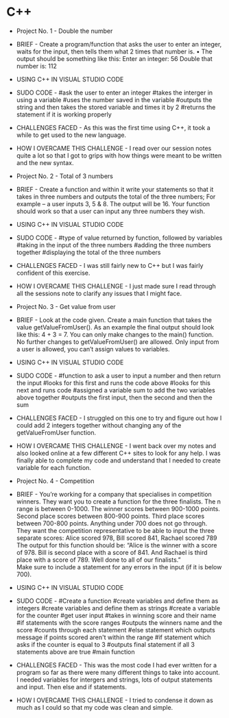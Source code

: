 # C++
- Project No. 1 - Double the number
- BRIEF - Create a program/function that asks the user to enter an integer, waits for the input, then tells them what 2 times that number is.
• The output should be something like this: Enter an integer: 56
Double that number is: 112
- USING C++ IN VISUAL STUDIO CODE
- SUDO CODE - #ask the user to enter an integer
              #takes the interger in using a variable
              #uses the number saved in the variable
              #outputs the string and then takes the stored variable and times it by 2
              #returns the statement if it is working properly
- CHALLENGES FACED - As this was the first time using C++, it took a while to get used to the new language.
- HOW I OVERCAME THIS CHALLENGE - I read over our session notes quite a lot so that I got to grips with how things were meant to be written and the new syntax.

- Project No. 2 - Total of 3 numbers
- BRIEF - Create a function and within it write your statements so that it takes in three numbers and outputs the total of the three numbers; For example – a user inputs 3, 5 & 8. The output will be 16.
Your function should work so that a user can input any three numbers they wish.
- USING C++ IN VISUAL STUDIO CODE
- SUDO CODE - #type of value returned by function, followed by variables 
              #taking in the input of the three numbers
              #adding the three numbers together
              #displaying the total of the three numbers
- CHALLENGES FACED - I was still fairly new to C++ but I was fairly confident of this exercise.
- HOW I OVERCAME THIS CHALLENGE - I just made sure I read through all the sessions note to clarify any issues that I might face.

- Project No. 3 - Get value from user
- BRIEF - Look at the code given. Create a main function that takes the value getValueFromUser(). As an example the final output should look like this: 4 + 3 = 7. You can only make changes to the main() function. No further changes to getValueFromUser() are allowed. Only input from a user is allowed, you can’t assign values to variables.
- USING C++ IN VISUAL STUDIO CODE
- SUDO CODE - #function to ask a user to input a number and then return the input
              #looks for this first and runs the code above
              #looks for this next and runs code 
              #assigned a variable sum to add the two variables above together
              #outputs the first input, then the second and then the sum
- CHALLENGES FACED - I struggled on this one to try and figure out how I could add 2 integers together without changing any of the getValueFromUser function.
- HOW I OVERCAME THIS CHALLENGE - I went back over my notes and also looked online at a few different C++ sites to look for any help. I was finally able to complete my code and understand that I needed to create variable for each function.


- Project No. 4 - Competition
- BRIEF - You’re working for a company that specialises in competition winners. They want you to create a function for the three finalists. The n range is between 0-1000. The winner scores between 900-1000 points. Second place scores between 800-900 points. Third place scores between 700-800 points. Anything under 700 does not go through. They want the competition representative to be able to input the three separate scores: Alice scored 978, Bill scored 841, Rachael scored 789
The output for this function should be:
“Alice is the winner with a score of 978.
Bill is second place with a score of 841.
And Rachael is third place with a score of 789. Well done to all of our finalists.”  
Make sure to include a statement for any errors in the input (if it is below 700).
 - USING C++ IN VISUAL STUDIO CODE
- SUDO CODE - #Create a function
              #create variables and define them as integers
              #create variables and define them as strings
              #create a variable for the counter
              #get user input
              #takes in winning score and their name
              #if statements with the score ranges
              #outputs the winners name and the score
              #counts through each statement
              #else statement which outputs message if points scored aren't within the range 
              #if statement which asks if the counter is equal to 3
              #outputs final statement if all 3 statements above are true
              #main function
- CHALLENGES FACED - This was the most code I had ever written for a program so far as there were many different things to take into account. I needed variables for intergers and strings, lots of output statements and input. Then else and if statements.
- HOW I OVERCAME THIS CHALLENGE - I tried to condense it down as much as I could so that my code was clean and simple.
